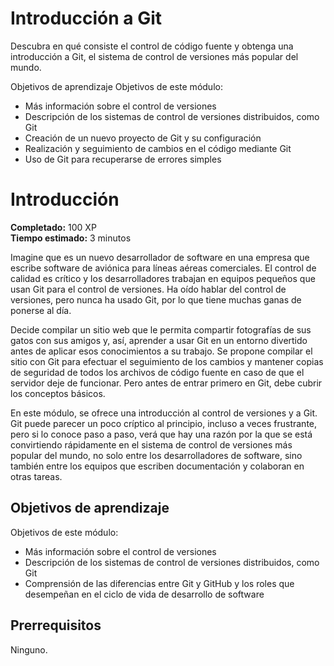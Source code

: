 
# Introducción a Git

Descubra en qué consiste el control de código fuente y obtenga una introducción a Git, el sistema de control de versiones más popular del mundo.

Objetivos de aprendizaje
Objetivos de este módulo:

* Más información sobre el control de versiones
* Descripción de los sistemas de control de versiones distribuidos, como Git
* Creación de un nuevo proyecto de Git y su configuración
* Realización y seguimiento de cambios en el código mediante Git
* Uso de Git para recuperarse de errores simples


# Introducción

**Completado:** 100 XP  
**Tiempo estimado:** 3 minutos

Imagine que es un nuevo desarrollador de software en una empresa que escribe software de aviónica para líneas aéreas comerciales. El control de calidad es crítico y los desarrolladores trabajan en equipos pequeños que usan Git para el control de versiones. Ha oído hablar del control de versiones, pero nunca ha usado Git, por lo que tiene muchas ganas de ponerse al día.

Decide compilar un sitio web que le permita compartir fotografías de sus gatos con sus amigos y, así, aprender a usar Git en un entorno divertido antes de aplicar esos conocimientos a su trabajo. Se propone compilar el sitio con Git para efectuar el seguimiento de los cambios y mantener copias de seguridad de todos los archivos de código fuente en caso de que el servidor deje de funcionar. Pero antes de entrar primero en Git, debe cubrir los conceptos básicos.

En este módulo, se ofrece una introducción al control de versiones y a Git. Git puede parecer un poco críptico al principio, incluso a veces frustrante, pero si lo conoce paso a paso, verá que hay una razón por la que se está convirtiendo rápidamente en el sistema de control de versiones más popular del mundo, no solo entre los desarrolladores de software, sino también entre los equipos que escriben documentación y colaboran en otras tareas.

## Objetivos de aprendizaje

Objetivos de este módulo:

- Más información sobre el control de versiones
- Descripción de los sistemas de control de versiones distribuidos, como Git
- Comprensión de las diferencias entre Git y GitHub y los roles que desempeñan en el ciclo de vida de desarrollo de software

## Prerrequisitos

Ninguno.
